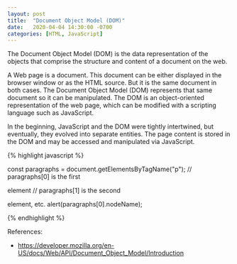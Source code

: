 ```yaml
---
layout: post
title:  "Document Object Model (DOM)"
date:   2020-04-04 14:30:00 -0700
categories: [HTML, JavaScript]
---
```


The Document Object Model (DOM) is the data representation of the objects that comprise the structure and content of a document on the web. 

A Web page is a document. This document can be either displayed in the browser window or as the HTML source. But it is the same document in both cases. The Document Object Model (DOM) represents that same document so it can be manipulated. The DOM is an object-oriented representation of the web page, which can be modified with a scripting language such as JavaScript.

In the beginning, JavaScript and the DOM were tightly intertwined, but eventually, they evolved into separate entities. The page content is stored in the DOM and may be accessed and manipulated via JavaScript.

{% highlight javascript %}

const paragraphs = document.getElementsByTagName("p");
// paragraphs[0] is the first <p> element
// paragraphs[1] is the second <p> element, etc.
alert(paragraphs[0].nodeName);

{% endhighlight %}

References:
- https://developer.mozilla.org/en-US/docs/Web/API/Document_Object_Model/Introduction